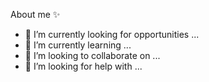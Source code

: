 About me ✨
- 🔭 I’m currently looking for opportunities ...
- 🌱 I’m currently learning ...
- 👯 I’m looking to collaborate on ...
- 🤔 I’m looking for help with ...
